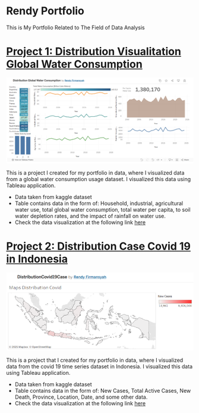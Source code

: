 # Rendy Portfolio
This is My Portfolio Related to The Field of Data Analysis

# [Project 1: Distribution Visualitation Global Water Consumption](https://public.tableau.com/app/profile/rendy.firmansyah/viz/DistributionGlobalWaterConsumption/Dashboard1)
![alt text](https://github.com/rendy-firmansyah/rendy_portfolio/blob/main/Global%20Water.png?raw=true)

This is a project I created for my portfolio in data, where I visualized data from a global water consumption usage dataset. I visualized this data using Tableau application.
* Data taken from kaggle dataset
* Table contains data in the form of: Household, industrial, agricultural water use, total global water consumption, total water per capita, to soil water depletion rates, and the impact of rainfall on water use.
* Check the data visualization at the following link [here](https://public.tableau.com/app/profile/rendy.firmansyah/viz/DistributionGlobalWaterConsumption/Dashboard1)

# [Project 2: Distribution Case Covid 19 in Indonesia](https://public.tableau.com/app/profile/rendy.firmansyah/viz/DistributionCovid19Case/Dashboard1)
![alt text](https://github.com/rendy-firmansyah/rendy_portfolio/blob/main/Covid19.png?raw=true)

This is a project that I created for my portfolio in data, where I visualized data from the covid 19 time series dataset in Indonesia. I visualized this data using Tableau application.
* Data taken from kaggle dataset
* Table contains data in the form of: New Cases, Total Active Cases, New Death, Province, Location, Date, and some other data.
* Check the data visualization at the following link [here](https://public.tableau.com/app/profile/rendy.firmansyah/viz/DistributionCovid19Case/Dashboard1)
